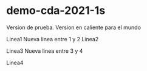 # demo-cda-2021-1s
Version de prueba. Version en caliente para el mundo

Linea1
Nueva linea entre 1 y 2
Linea2

Linea3
Nueva linea entre 3 y 4

Linea4
